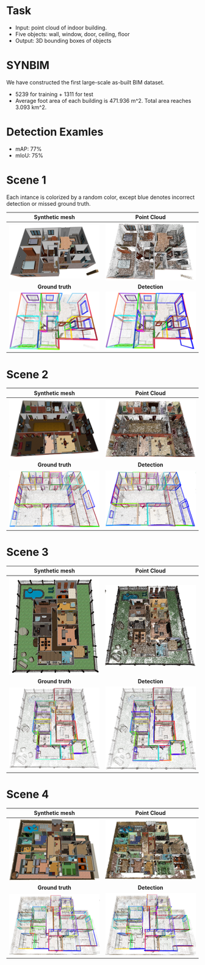 # Task
* Input: point cloud of indoor building. 
* Five objects: wall, window, door, ceiling, floor
* Output: 3D bounding boxes of objects

# SYNBIM
We have constructed the first large-scale as-built BIM dataset.
* 5239 for training + 1311 for test
* Average foot area of each building is 471.936 m^2. Total area reaches 3.093 km^2.

# Detection Examles    
* mAP: 77%
* mIoU: 75%


# Scene 1
Each intance is colorized by a random color, except blue denotes incorrect detection or missed ground truth.

|Synthetic mesh  | Point Cloud   |
| :-------------: | :-------------: |
| ![Mesh1](./detect_res/1/mesh1.png)  | ![Pcl1](./detect_res/1/pcl1.png) |
| **Ground truth** | **Detection** |
| ![Gt1](./detect_res/1/gt1.png) | ![Det1](./detect_res/1/det1.png) | 

# Scene 2
  
|Synthetic mesh  | Point Cloud   |
| :-------------: | :-------------: |
| ![Mesh2](./detect_res/2/mesh2.png)  | ![Pcl2](./detect_res/2/pcl2.png)  |
| **Ground truth** | **Detection** |
|![Gt2](./detect_res/2/gt2.png) | ![Det2](./detect_res/2/det2.png)   |

# Scene 3
  
|Synthetic mesh  | Point Cloud   |
| :-------------: | :-------------: |
|  ![Mesh3](./detect_res/3/mesh3.png)   |![Pcl3](./detect_res/3/pcl3.png) |
| **Ground truth** | **Detection** |
| ![Gt3](./detect_res/3/gt3.png)  | ![Det3](./detect_res/3/det3.png) |

# Scene 4
  
|Synthetic mesh  | Point Cloud   |
| :-------------: | :-------------: |
|  ![Mesh4](./detect_res/4/mesh4.png)  | ![Pcl4](./detect_res/4/pcl4.png) |
| **Ground truth** | **Detection** |
|![Gt4](./detect_res/4/gt4.png)  | ![Det4](./detect_res/4/det4.png)  |

